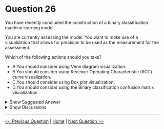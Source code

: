 # Question 26

You have recently concluded the construction of a binary classification machine learning model.

You are currently assessing the model. You want to make use of a visualization that allows for precision to be used as the measurement for the assessment.

Which of the following actions should you take?

- A.You should consider using Venn diagram visualization.
- B.You should consider using Receiver Operating Characteristic (ROC) curve visualization.
- C.You should consider using Box plot visualization.
- D.You should consider using the Binary classification confusion matrix visualization.

<details>
  <summary>Show Suggested Answer</summary>

<strong>D</strong><br>

</details>

<details>
  <summary>Show Discussions</summary>

<blockquote><p><strong>spaceykacey</strong> <code>(Wed 11 May 2022 18:42)</code> - <em>Upvotes: 16</em></p><p>you cannot visualize precision with ROC. True Positive Rate(on ROC&#x27;s y axis) = Recall. Not precision. PR curve is used to visualize precision.

I think I would go with Confusion matrix even though it requires further computations</p></blockquote>

<blockquote><p><strong>evangelist</strong> <code>(Wed 21 Aug 2024 11:38)</code> - <em>Upvotes: 2</em></p><p>it&#x27;s important to note that while ROC is immensely useful for evaluating and comparing models, it doesn&#x27;t directly display precision.</p></blockquote>
<blockquote><p><strong>jdada</strong> <code>(Fri 10 May 2024 14:56)</code> - <em>Upvotes: 1</em></p><p>D. You should consider using the Binary classification confusion matrix visualization.</p></blockquote>
<blockquote><p><strong>james2033</strong> <code>(Fri 19 Apr 2024 07:56)</code> - <em>Upvotes: 1</em></p><p>Based on https://learn.microsoft.com/en-us/azure/machine-learning/how-to-understand-automated-ml?view=azureml-api-2#binary-vs-multiclass-classification-metrics . Visualization for Classification: Not has Venn diagram; box plot diagram. Consider ROC (Receiver Operating Characteristic) and Binary classification confusion matrix.

&#x27;The receiver operating characteristic (ROC) curve plots the relationship between true positive rate (TPR) and false positive rate (FPR) as the decision threshold changes.&#x27;

https://learn.microsoft.com/en-us/azure/machine-learning/how-to-understand-automated-ml?view=azureml-api-2#confusion-matrix

Confusion matrix has &#x27;precision to be used as the measurement&#x27;, but Receiver operating characteristic has not.</p></blockquote>

<blockquote><p><strong>PradhanManva</strong> <code>(Sun 24 Mar 2024 19:21)</code> - <em>Upvotes: 1</em></p><p>This is the answer.</p></blockquote>
<blockquote><p><strong>SoftAI</strong> <code>(Thu 12 Oct 2023 16:59)</code> - <em>Upvotes: 2</em></p><p>classification confusion matrix is the best accuracy measure</p></blockquote>
<blockquote><p><strong>ZIMARAKI</strong> <code>(Sat 02 Sep 2023 11:27)</code> - <em>Upvotes: 2</em></p><p>D for precision</p></blockquote>
<blockquote><p><strong>KarthikKumarK</strong> <code>(Tue 15 Aug 2023 03:34)</code> - <em>Upvotes: 2</em></p><p>Correct.
https://builtin.com/data-science/precision-and-recall</p></blockquote>
<blockquote><p><strong>clark88</strong> <code>(Wed 05 Jul 2023 13:29)</code> - <em>Upvotes: 3</em></p><p>precision, recall, f1-score. Are part of the confusion matrix, I agree that this answer is correct.</p></blockquote>
<blockquote><p><strong>VJPrakash</strong> <code>(Thu 10 Feb 2022 16:52)</code> - <em>Upvotes: 4</em></p><p>Shouldnt the answer be &quot;B&quot;. ROC is a graph against TPR and FPR.. precision could be clearly visualized.</p></blockquote>
<blockquote><p><strong>pancman</strong> <code>(Thu 13 Oct 2022 18:52)</code> - <em>Upvotes: 4</em></p><p>You can get the precision number without any further calculations in a confusion matrix. ROC curve shows True Positive vs. False Positive. But it doesn&#x27;t show precision.</p></blockquote>
<blockquote><p><strong>dijaa</strong> <code>(Mon 28 Feb 2022 06:46)</code> - <em>Upvotes: 5</em></p><p>we can plot confusion matrix as grid</p></blockquote>

</details>

---

[<< Previous Question](question_25.md) | [Home](../index.md) | [Next Question >>](question_27.md)

